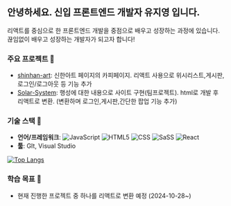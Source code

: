 
## 안녕하세요. 신입 프론트엔드 개발자 유지영 입니다.

리액트를 중심으로 한 프론트엔드 개발을 중점으로 배우고 성장하는 과정에 있습니다. <br/>
끊임없이 배우고 성장하는 개발자가 되고자 합니다!


### 주요 프로젝트 🌟
- [shinhan-art](https://github.com/jiyeong00/FED-RF-2nd-PJ-Yu_ji_yeong/tree/main/2%EC%B0%A8%ED%94%84%EB%A1%9C%EC%A0%9D%ED%8A%B8/03.%EA%B5%AC%ED%98%84%EC%86%8C%EC%8A%A4/art-app): 신한아트 페이지의 카피페이지. 리액트 사용으로 위시리스트,게시판,로그인/로그아웃 등 기능 추가
- [Solar-System](https://github.com/jiyeong00/FED-RF-2nd-PJ-Yu_ji_yeong/tree/main/SOLAR-SYSTEM-React/solar-app): 행성에 대한 내용으로 사이트 구현(팀프로젝트). html로 개발 후 리액트로 변환. (변환하며 로그인,게시판,간단한 팝업 기능 추가)


### 기술 스택 🚀
- **언어/프레임워크**:
  ![JavaScript](https://img.shields.io/badge/JavaScript-F7DF1E?style=for-the-badge&logo=JavaScript&logoColor=white) ![HTML5](https://img.shields.io/badge/HTML5-E34F26?style=for-the-badge&logo=html5&logoColor=white) ![CSS](https://img.shields.io/badge/CSS3-1572B6?style=for-the-badge&logo=css3&logoColor=white) ![SaSS](https://img.shields.io/badge/Sass-CC6699?style=for-the-badge&logo=sass&logoColor=white) ![React](https://img.shields.io/badge/React-20232A?style=for-the-badge&logo=react&logoColor=61DAFB)
- **툴**: GIt, Visual Studio
  
[![Top Langs](https://github-readme-stats.vercel.app/api/top-langs/?username=jiyeong00)](https://github.com/anuraghazra/github-readme-stats)


### 학습 목표 🎯
- 현재 진행한 프로젝트 중 하나를 리액트로 변환 예정 (2024-10-28~)
